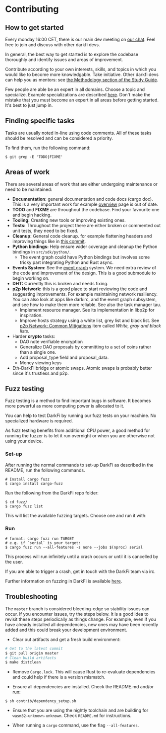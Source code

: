 # Contributing

## How to get started

Every monday 16:00 CET, there is our main dev meeting on
[our chat](https://darkrenaissance.github.io/darkfi/misc/darkirc/darkirc.html).
Feel free to join and discuss with other darkfi devs.

In general, the best way to get started is to explore the codebase thoroughly and
identify issues and areas of improvement.

Contribute according to your own interests, skills, and topics in which you would
like to become more knowledgable. Take initiative. Other darkfi devs can help you
as mentors: see [the Methodology section of the Study Guide](https://darkrenaissance.github.io/darkfi/dev/learn.html#methodology).

Few people are able be an expert in all domains. Choose a topic and specialize.
Example specializations are described [here](https://darkrenaissance.github.io/darkfi/dev/learn.html#branches).
Don't make the mistake that you must become an expert in all areas before getting started.
It's best to just jump in.

## Finding specific tasks

Tasks are usually noted in-line using code comments. All of these tasks should be resolved
and can be considered a priority.

To find them, run the following command:
```
$ git grep -E 'TODO|FIXME'
```

## Areas of work

There are several areas of work that are either undergoing maintenance 
or need to be maintained:

* **Documentation:** general documentation and code docs (cargo doc). This is a very 
  important work for example [overview](https://darkrenaissance.github.io/darkfi/arch/overview.html) 
  page is out of date.
* **TODO** and **FIXME** are throughout the codebase. Find your favourite one and begin hacking.
* **Tooling:** Creating new tools or improving existing ones.
* **Tests:** Throughout the project there are either broken or commented out unit tests, they need to be fixed.
* **Cleanup:** General code cleanup. for example flattening headers and improving things like in 
  [this commit](https://github.com/darkrenaissance/darkfi/commit/9cd9c3113eed1b5f0bcad2ee449ef926d0908d55).
* **Python bindings:** Help ensure wider coverage and cleanup the Python bindings in `src/sdk/python/`.
    * The event graph could have Python bindings but involves some tricky part integrating Python and Rust async.
* **Events System:** See the
  [event graph](https://darkrenaissance.github.io/darkfi/misc/event_graph/event_graph.html) system.
  We need extra review of the code and improvement of the design. This is a good submodule to begin working on.
* **DHT:** Currently this is broken and needs fixing.
* **p2p Network:** this is a good place to start reviewing the code and suggesting improvements.
  For example maintaining network resiliency. You can also look at apps like darkirc, and the event graph subsystem,
  and see how to make them more reliable. See also the task manager tau.
    * Implement resource manager. See its implementation in libp2p for inspiration.
    * Improve hosts strategy using a white list, grey list and black list.
      See [p2p Network: Common Mitigations](arch/p2p-network.md#common-mitigations) item called
      *White, gray and black lists*.
* Harder **crypto** tasks:
    * DAO note verifiable encryption
    * Generalize DAO proposals by committing to a set of coins rather than a single one.
    * Add proposal_type field and proposal_data.
    * Money viewing keys
* Eth-DarkFi bridge or atomic swaps. Atomic swaps is probably better since it's trustless and p2p.

## Fuzz testing

Fuzz testing is a method to find important bugs in software. It becomes more 
powerful as more computing power is allocated to it. 

You can help to test DarkFi by running our fuzz tests on your machine. No
specialized hardware is required. 

As fuzz testing benefits from additional CPU power, a good method for running
the fuzzer is to let it run overnight or when you are otherwise not using
your device.

### Set-up
After running the normal commands to set-up DarkFi as described in the README, run the following commands.

```
# Install cargo fuzz
$ cargo install cargo-fuzz
```

Run the following from the DarkFi repo folder:

```
$ cd fuzz/
$ cargo fuzz list
```

This will list the available fuzzing targets. Choose one and run it with:

### Run
```
# format: cargo fuzz run TARGET
# e.g. if `serial` is your target:
$ cargo fuzz run --all-features -s none --jobs $(nproc) serial 
```

This process will run infinitely until a crash occurs or until it is cancelled by the user.

If you are able to trigger a crash, get in touch with the DarkFi team via irc.

Further information on fuzzing in DarkFi is available [here](https://github.com/darkrenaissance/darkfi/blob/master/fuzz/README.md).

## Troubleshooting

The `master` branch is considered bleeding-edge so stability issues can occur. If you
encounter issues, try the steps below. It is a good idea to revisit these steps
periodically as things change. For example, even if you have already installed all
dependencies, new ones may have been recently added and this could break your
development environment.

* Clear out artifacts and get a fresh build environment: 

```sh
# Get to the latest commit
$ git pull origin master
# Clean build artifacts
$ make distclean
```

* Remove `Cargo.lock`. This will cause Rust to re-evaluate dependencies and could help
if there is a version mismatch.

* Ensure all dependencies are installed. Check the README.md and/or run:

```
$ sh contrib/dependency_setup.sh
```

* Ensure that you are using the nightly toolchain and are building for `wasm32-unknown-unknown`.
Check `README.md` for instructions.

* When running a `cargo` command, use the flag `--all-features`.
